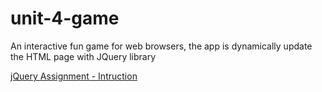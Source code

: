 # unit-4-game
An interactive fun game for web browsers, the app is dynamically update the HTML page with JQuery library

[jQuery Assignment - Intruction](https://ucb.bootcampcontent.com/UCB-Coding-Bootcamp/UCB-VIRT-FSF-PT-09-2019-U-O/edit/master/course-content/04-jquery/homework/Instructions/homework_instructions.md)

